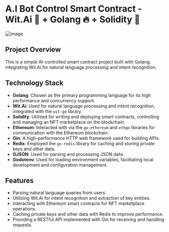 # A.I Bot Control Smart Contract - Wit.Ai 💬 + Golang 🔥 + Solidity 🤖

![image](https://github.com/cxp-13/ai_bot_demo/assets/84974164/f89c4b20-c24c-4b98-829d-366692fb7610)


## Project Overview

This is a simple AI-controlled smart contract project built with Golang, integrating Wit.Ai for natural language processing and intent recognition.

## Technology Stack

- **Golang**: Chosen as the primary programming language for its high performance and concurrency support.
- **Wit.Ai**: Used for natural language processing and intent recognition, integrated with the `wit-go` library.
- **Solidity**: Utilized for writing and deploying smart contracts, controlling and managing an NFT marketplace on the blockchain.
- **Ethereum**: Interacted with via the `go-ethereum` and `ethgo` libraries for communication with the Ethereum blockchain.
- **Gin**: A high-performance HTTP web framework used for building APIs.
- **Redis**: Employed the `go-redis` library for caching and storing private keys and other data.
- **GJSON**: Used for parsing and processing JSON data.
- **Godotenv**: Used for loading environment variables, facilitating local development and configuration management.

## Features

- Parsing natural language queries from users.
- Utilizing Wit.Ai for intent recognition and extraction of key entities.
- Interacting with Ethereum smart contracts for NFT marketplace operations.
- Caching private keys and other data with Redis to improve performance.
- Providing a RESTful API implemented with Gin for receiving and handling requests.
